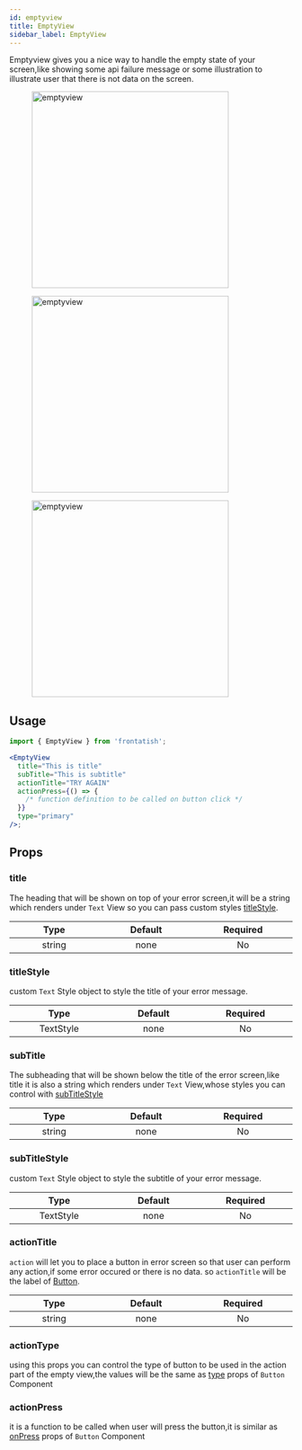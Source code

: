 ```yaml
---
id: emptyview
title: EmptyView
sidebar_label: EmptyView
---
```


Emptyview gives you a nice way to handle the empty state of your screen,like showing some api failure message or some illustration to illustrate user that there is not data on the screen.

<div className="image-horizontal-preview">
    <figure>
        <img src="/frontatish/img/emptyview-1.png" alt="emptyview" height="350"/>
    </figure>
    <figure>
        <img src="/frontatish/img/emptyview-2.png" alt="emptyview" height="350"/>
    </figure>
     <figure>
        <img src="/frontatish/img/emptyviewdark.png" alt="emptyview" height="350"/>
    </figure>
</div>

## Usage

```jsx
import { EmptyView } from 'frontatish';

<EmptyView
  title="This is title"
  subTitle="This is subtitle"
  actionTitle="TRY AGAIN"
  actionPress={() => {
    /* function definition to be called on button click */
  }}
  type="primary"
/>;
```

## Props

### title

The heading that will be shown on top of your error screen,it will be a string which renders under `Text` View so you can pass custom styles [titleStyle](#titlestyle).

|           Type            |        Default         |       Required        |
| :-----------------------: | :--------------------: | :-------------------: |
| string <img width="500"/> | none<img width="500"/> | No <img width="500"/> |

### titleStyle

custom `Text` Style object to style the title of your error message.

|             Type             |        Default         |       Required        |
| :--------------------------: | :--------------------: | :-------------------: |
| TextStyle <img width="500"/> | none<img width="500"/> | No <img width="500"/> |

### subTitle

The subheading that will be shown below the title of the error screen,like title it is also a string which renders under `Text` View,whose styles you can control with [subTitleStyle](#subtitlestyle)

|           Type            |        Default         |       Required        |
| :-----------------------: | :--------------------: | :-------------------: |
| string <img width="500"/> | none<img width="500"/> | No <img width="500"/> |

### subTitleStyle

custom `Text` Style object to style the subtitle of your error message.

|             Type             |        Default         |       Required        |
| :--------------------------: | :--------------------: | :-------------------: |
| TextStyle <img width="500"/> | none<img width="500"/> | No <img width="500"/> |

### actionTitle

`action` will let you to place a button in error screen so that user can perform any action,if some error occured or there is no data. so `actionTitle` will be the label of [Button](button).

|           Type            |        Default         |       Required        |
| :-----------------------: | :--------------------: | :-------------------: |
| string <img width="500"/> | none<img width="500"/> | No <img width="500"/> |

### actionType

using this props you can control the type of button to be used in the action part of the empty view,the values will be the same as [type](button#type) props of `Button` Component

### actionPress

it is a function to be called when user will press the button,it is similar as [onPress](button#onpress) props of `Button` Component
